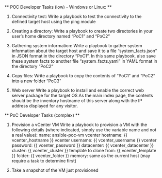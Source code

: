 ** POC Developer Tasks (low) - Windows or Linux: **

1. Connectivity test:
Write a playbook to test the connectivity to the defined target host using the ping module

2. Creating a directory:
Write a playbook to create two directories in your user’s home directory named “PoC1” and “PoC2”

3. Gathering system information:
Write a playbook to gather system information about the target host and save it to a file “system_facts.json” in JSON format in the directory “PoC1”.
In this same playbook, also save these system facts to another file “system_facts.yaml” in YAML format in the directory “PoC2”

4. Copy files:
Write a playbook to copy the contents of “PoC1” and “PoC2” into a new folder “PoC3”


5. Web server
Write a playbook to install and enable the correct web server package for the target OS
As the main index page, the contents should be the inventory hostname of this server along with the IP address displayed for any visitor.


** PoC Developer Tasks (complex) **

1. Provision a vCenter VM
Write a playbook to provision a VM with the following details (where indicated, simply use the variable name and not a real value):
name: ansible-poc-vm
vcenter hostname: {{ vcenter_hostname }}
vcenter username: {{ vcenter_username }}
vcenter password: {{ vcenter_password }}
datacenter: {{ vcenter_datacenter }}
cluster: {{ vcenter_cluster }}
template to clone from: {{ vcenter_template }}
folder: {{ vcenter_folder }}
memory: same as the current host (may require a task to determine first)

2. Take a snapshot of the VM just provisioned

